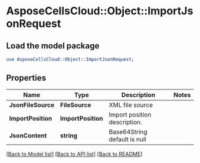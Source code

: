 # AsposeCellsCloud::Object::ImportJsonRequest 

## Load the model package
```perl
use AsposeCellsCloud::Object::ImportJsonRequest;
```

## Properties
Name | Type | Description | Notes
------------ | ------------- | ------------- | -------------
**JsonFileSource** | **FileSource** | XML file source |
**ImportPosition** | **ImportPosition** | Import position description. |
**JsonContent** | **string** | Base64String default is null |  

[[Back to Model list]](../README.md#documentation-for-models) [[Back to API list]](../README.md#documentation-for-api-endpoints) [[Back to README]](../README.md)

